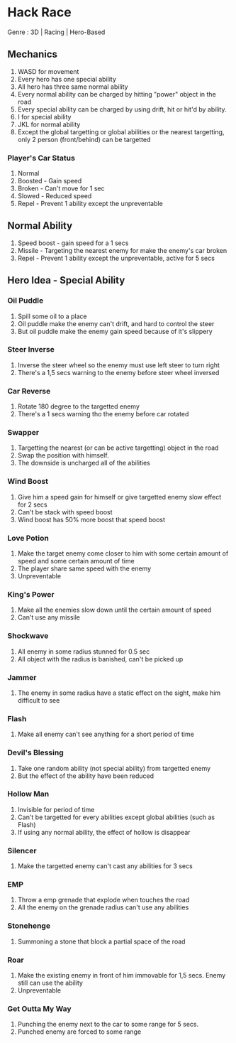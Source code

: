 # Hack Race
Genre : 3D | Racing | Hero-Based

## Mechanics
1. WASD for movement
2. Every hero has one special ability
3. All hero has three same normal ability
4. Every normal ability can be charged by hitting "power" object in the road
5. Every special ability can be charged by using drift, hit or hit'd by ability.
6. I for special ability
7. JKL for normal ability
8. Except the global targetting or global abilities or the nearest targetting, only 2 person (front/behind) can be targetted

### Player's Car Status
1. Normal
2. Boosted - Gain speed
3. Broken - Can't move for 1 sec
4. Slowed - Reduced speed
5. Repel - Prevent 1 ability except the unpreventable

## Normal Ability
1. Speed boost - gain speed for a 1 secs
2. Missile - Targeting the nearest enemy for make the enemy's car broken
3. Repel - Prevent 1 ability except the unpreventable, active for 5 secs

## Hero Idea - Special Ability
### Oil Puddle
1. Spill some oil to a place
2. Oil puddle make the enemy can't drift, and hard to control the steer
3. But oil puddle make the enemy gain speed because of it's slippery

### Steer Inverse
1. Inverse the steer wheel so the enemy must use left steer to turn right
2. There's a 1,5 secs warning to the enemy before steer wheel inversed

### Car Reverse
1. Rotate 180 degree to the targetted enemy
2. There's a 1 secs warning tho the enemy before car rotated

### Swapper
1. Targetting the nearest (or can be active targetting) object in the road
2. Swap the position with himself.
3. The downside is uncharged all of the abilities

### Wind Boost
1. Give him a speed gain for himself or give targetted enemy slow effect for 2 secs
2. Can't be stack with speed boost
3. Wind boost has 50% more boost that speed boost

### Love Potion
1. Make the target enemy come closer to him with some certain amount of speed and some certain amount of time
2. The player share same speed with the enemy
3. Unpreventable

### King's Power
1. Make all the enemies slow down until the certain amount of speed
2. Can't use any missile

### Shockwave
1. All enemy in some radius stunned for 0.5 sec
2. All object with the radius is banished, can't be picked up

### Jammer
1. The enemy in some radius have a static effect on the sight, make him difficult to see

### Flash
1. Make all enemy can't see anything for a short period of time

### Devil's Blessing
1. Take one random ability (not special ability) from targetted enemy
2. But the effect of the ability have been reduced

### Hollow Man
1. Invisible for period of time
2. Can't be targetted for every abilities except global abilities (such as Flash)
3. If using any normal ability, the effect of hollow is disappear

### Silencer
1. Make the targetted enemy can't cast any abilities for 3 secs

### EMP
1. Throw a emp grenade that explode when touches the road
2. All the enemy on the grenade radius can't use any abilities

### Stonehenge
1. Summoning a stone that block a partial space of the road

### Roar
1. Make the existing enemy in front of him immovable for 1,5 secs. Enemy still can use the ability
2. Unpreventable

### Get Outta My Way
1. Punching the enemy next to the car to some range for 5 secs.
2. Punched enemy are forced to some range
